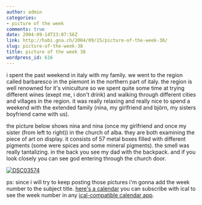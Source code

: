 ```yaml
---
author: admin
categories:
- picture of the week
comments: true
date: 2004-09-14T23:07:56Z
link: http://habi.gna.ch/2004/09/15/picture-of-the-week-38/
slug: picture-of-the-week-38
title: picture of the week 38
wordpress_id: 616
---
```


i spent the past weekend in italy with my family. we went to the region called barbaresco in the piemont in the northern part of italy. the region is well renowned for it's viniculture so we spent quite some time at trying different wines (exept me, i don't drink) and walking through different cities and villages in the region. it was really relaxing and really nice to spend a weekend with the extended family (nina, my girlfriend and björn, my sisters boyfriend came with us).

the picture below shows nina and nina (once my girlfriend and once my sister (from left to right)) in the church of alba. they are both examining the piece of art on display. it consists of 57 metal boxes filled with different pigments (some were spices and some mineral pigments). the smell was really tantalizing.
in the back you see my dad with the backpack. and if you look closely you can see god entering through the church door.

[![DSC03574](http://habi.gna.ch/blog/images/DSC03574-tm.jpg)](http://habi.gna.ch/blog/images/DSC03574.JPG)

ps: since i will try to keep posting those pictures i'm gonna add the week number to the subject title. [here's a calendar](http://icalshare.com/article.php?story=20040203172408555) you can subscribe with ical to see the week number in any [ical-compatible calendar app](http://icalshare.com/faq.php#a3).
